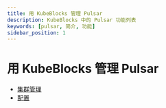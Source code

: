 ```yaml
---
title: 用 KubeBlocks 管理 Pulsar
description: KubeBlocks 中的 Pulsar 功能列表
keywords: [pulsar, 简介, 功能]
sidebar_position: 1
---
```


# 用 KubeBlocks 管理 Pulsar

* [集群管理](./cluster-management/create-pulsar-cluster-on-kb.md)
* [配置](./configuration/configuration.md)

